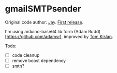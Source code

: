 # gmailSMTPsender
Original code author: [Jay](https://www.blogger.com/profile/05307417533099324352). [First release](http://raspberrypiprogramming.blogspot.com/2014/09/send-email-to-gmail-in-c-with-boost-and.html).

I'm using arduino-base64 lib form (Adam Rudd)[https://github.com/adamvr], improved by [Tom Kislan](https://github.com/tkislan).

Todo:
- [ ] code cleanup
- [ ] remove boost dependency
- [ ] smtn?

